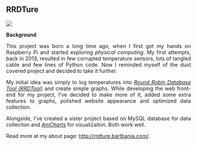 RRDTure
-------

<img src="http://www.bartbania.com/wp-content/uploads/2014/06/rrdture.png" />
<p><strong> Background</strong></p>
<p align="justify">This project was born a long time ago, when I first got my hands on Raspberry Pi and started exploring <i>physical computing</i>. My first attempts, back in 2013, resulted in few corrupted temperature sensors, lots of tangled cable and few lines of Python code. Now I reminded myself of the dust covered project and decided to take it further.</p>
<p align="justify">My initial idea was simply to log temperatures into <a href="http://oss.oetiker.ch/rrdtool/doc/rrdtool.en.html" target="_blank"><i>Round Robin Database Tool (RRDTool)</i></a> and create simple graphs. While developing the web front-end for my project, I've decided to make more of it, added some extra features to graphs, polished website appearance and optimized data collection.</p>
<p align="justify">Alongside, I've created a sister project based on MySQL database for data colleciton and <a href="http://www.amcharts.com/" target="_blank"><i>AmCharts</i></a> for visualizaiton. Both work well.</p>

<p>Read more at my about page: <a href="http://rrdture.bartbania.com/">http://rrdture.bartbania.com/</a>.
